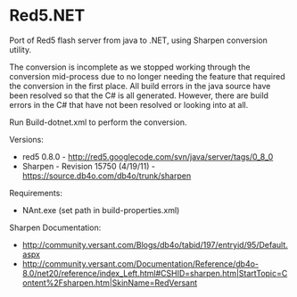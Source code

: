 Red5.NET
========

Port of Red5 flash server from java to .NET, using Sharpen conversion utility.

The conversion is incomplete as we stopped working through the conversion mid-process due to no longer needing the feature that required the conversion in the first place. All build errors in the java source have been resolved so that the C# is all generated. However, there are build errors in the C# that have not been resolved or looking into at all.

Run Build-dotnet.xml to perform the conversion.

Versions: 
* red5 0.8.0 - http://red5.googlecode.com/svn/java/server/tags/0_8_0
* Sharpen - Revision 15750 (4/19/11) - https://source.db4o.com/db4o/trunk/sharpen

Requirements:
* NAnt.exe (set path in build-properties.xml)

Sharpen Documentation:
* http://community.versant.com/Blogs/db4o/tabid/197/entryid/95/Default.aspx
* http://community.versant.com/Documentation/Reference/db4o-8.0/net20/reference/index_Left.html#CSHID=sharpen.htm|StartTopic=Content%2Fsharpen.htm|SkinName=RedVersant